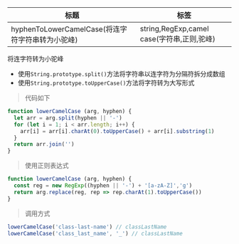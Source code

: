 |  标题  |  标签  |
|  ----  |  ----  |
| hyphenToLowerCamelCase(将连字符字符串转为小驼峰) | string,RegExp,camel case(字符串,正则,驼峰)

将连字符转为小驼峰

* 使用`String.prototype.split()`方法将字符串以连字符为分隔符拆分成数组
* 使用`String.prototype.toUpperCase()`方法将字符转为大写形式

> 代码如下


```js
function lowerCamelCase (arg, hyphen) {
  let arr = arg.split(hyphen || '-')
  for (let i = 1; i < arr.length; i++) {
    arr[i] = arr[i].charAt(0).toUpperCase() + arr[i].substring(1)
  }
  return arr.join('')
}
```

> 使用正则表达式

```js
function lowerCamelCase (arg, hyphen) {
  const reg = new RegExp((hyphen || '-') + '[a-zA-Z]','g')
  return arg.replace(reg, rep => rep.charAt(1).toUpperCase())
}
```

> 调用方式

```js
lowerCamelCase('class-last-name') // classLastName
lowerCamelCase('class_last_name', '_') // classLastName
```
